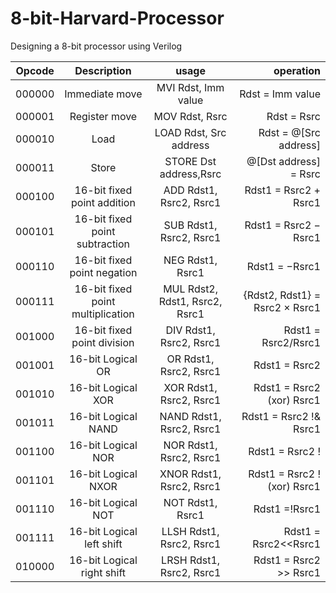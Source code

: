 # 8-bit-Harvard-Processor
Designing a 8-bit processor using Verilog


| Opcode  |  Description                       |      usage                         |                operation                        |
|  ----   |    :------------------------:      |      :--------------------------:  |    ---------------------------------------:     |
| 000000  |  Immediate move                    |  MVI Rdst, Imm value               |  Rdst = Imm value                               |
| 000001  |  Register move                     |  MOV Rdst, Rsrc                    |  Rdst = Rsrc                                    | 
| 000010  |  Load                              |  LOAD Rdst, Src address            |  Rdst = @[Src address]                          |
| 000011  |  Store                             |  STORE Dst address,Rsrc            |  @[Dst address] = Rsrc                          |
| 000100  |  16-bit fixed point addition       |  ADD Rdst1, Rsrc2, Rsrc1           |  Rdst1 = Rsrc2 + Rsrc1                          |     
| 000101  |  16-bit fixed point subtraction    |  SUB Rdst1, Rsrc2, Rsrc1           |  Rdst1 = Rsrc2 − Rsrc1                          |
| 000110  |  16-bit fixed point negation       |  NEG Rdst1, Rsrc1                  |  Rdst1 = −Rsrc1                                 |
| 000111  |  16-bit fixed point multiplication |  MUL Rdst2, Rdst1, Rsrc2, Rsrc1    |  {Rdst2, Rdst1} = Rsrc2 × Rsrc1                 |
| 001000  |  16-bit fixed point division       |  DIV Rdst1, Rsrc2, Rsrc1           |  Rdst1 = Rsrc2/Rsrc1                            |     
| 001001  |  16-bit Logical OR                 |  OR Rdst1, Rsrc2, Rsrc1            |  Rdst1 = Rsrc2 | Rsrc1                          |
| 001010  |  16-bit Logical XOR                |  XOR Rdst1, Rsrc2, Rsrc1           |  Rdst1 = Rsrc2 (xor) Rsrc1                      |
| 001011  |  16-bit Logical NAND               |  NAND Rdst1, Rsrc2, Rsrc1          |  Rdst1 = Rsrc2 !& Rsrc1                         |
| 001100  |  16-bit Logical NOR                |  NOR Rdst1, Rsrc2, Rsrc1           |  Rdst1 = Rsrc2 !| Rsrc1                         |
| 001101  |  16-bit Logical NXOR               |  XNOR Rdst1, Rsrc2, Rsrc1          |  Rdst1 = Rsrc2 !(xor) Rsrc1                     |
| 001110  |  16-bit Logical NOT                |  NOT Rdst1, Rsrc1                  |  Rdst1 =!Rsrc1                                  |
| 001111  |  16-bit Logical left shift         |  LLSH Rdst1, Rsrc2, Rsrc1          |  Rdst1 = Rsrc2<<Rsrc1                           |
| 010000  |  16-bit Logical right shift        |  LRSH Rdst1, Rsrc2, Rsrc1          |  Rdst1 = Rsrc2 >> Rsrc1                         |
